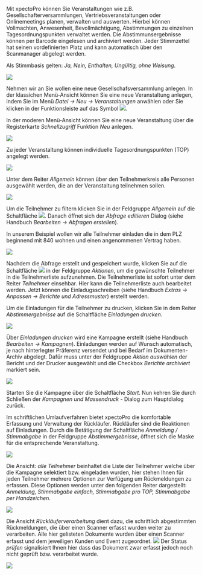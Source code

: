 Mit xpectoPro können Sie Veranstaltungen wie z.B.  Gesellschafterversammlungen, Vertriebsveranstaltungen oder Onlinemeetings planen, verwalten und auswerten. 
Hierbei können Vollmachten, Anwesenheit, Bevollmächtigung, Abstimmungen zu einzelnen Tagesordnungspunkten verwaltet werden. Die Abstimmunsergebnisse können per Barcode eingelesen und archiviert werden. Jeder Stimmzettel hat seinen vordefinierten Platz und kann automatisch über den Scanmanager abgelegt werden.

Als Stimmbasis gelten: *Ja, Nein, Enthalten, Ungültig, ohne Weisung*.

![](http://xpecto.github.io/docs/img/img_1461314474687.png)

Nehmen wir an Sie wollen eine neue Gesellschafsversammlung anlegen. 
In der klassichen Menü-Ansicht können Sie eine neue Veranstaltung anlegen, indem Sie  im Menü *Datei → Neu → Veranstaltungen* anwählen oder Sie klicken in der Funktionsleiste auf das Symbol ![](http://xpecto.github.io/docs/img/img_1461313282979.png). 

In der moderen Menü-Ansicht können Sie eine neue Veranstaltung über die Registerkarte *Schnellzugriff* Funktion *Neu* anlegen.

![](http://xpecto.github.io/docs/img/img_1461314296087.png)

 Zu jeder Veranstaltung können individuelle Tagesordnungspunkten (TOP) angelegt werden. 

![](http://xpecto.github.io/docs/xpecto/Datei/Neu/Veranstaltungen/TOP_neu.png)

Unter dem Reiter *Allgemein* können über den Teilnehmerkreis alle Personen ausgewählt werden, die an der Veranstaltung teilnehmen sollen. 

![](http://xpecto.github.io/docs/img/img_1461314600710.png)

Um die Teilnehmer zu filtern klicken Sie in der Feldgruppe *Allgemein* auf die Schaltfläche ![](http://xpecto.github.io/docs/img/img_1461319360655.png). Danach öffnet sich der *Abfrage editieren* Dialog (siehe Handbuch *Bearbeiten → Abfragen erstellen*). 

In unserem Beispiel wollen wir alle Teilnehmer einladen die in dem PLZ beginnend mit 840 wohnen und einen angenommenen Vertrag haben.

![](http://xpecto.github.io/docs/xpecto/Datei/Neu/Veranstaltungen/Abfragen_und_Listen.png)

Nachdem die Abfrage erstellt und gespeichert wurde, klicken Sie auf die Schaltfläche ![](http://xpecto.github.io/docs/img/img_1461319694044.png) in der Feldgruppe *Aktionen*, um die gewünschte Teilnehmer in die Teilnehmerliste aufzunehmen. 
Die Teilnehmerliste ist sofort unter dem Reiter *Teilnehmer* einsehbar. Hier kann die Teilnehmerliste auch bearbeitet werden. 
Jetzt können die Einladugsschreiben (siehe Handbuch *Extras → Anpassen → Berichte und Adressmuster*) erstellt werden.

Um die Einladungen für die Teilnehmer zu drucken, klicken Sie in dem Reiter *Abstimmergebnisse* auf die  Schaltfläche *Einladungen drucken*.

![](http://xpecto.github.io/docs/xpecto/Datei/Neu/Veranstaltungen/Abstimmergebnisse_Einladungen_drucken.png)

Über *Einladungen drucken* wird eine Kampagne erstellt (siehe Handbuch *Bearbeiten → Kampagnen*). Einladungen werden auf Wunsch automatisch, je nach hinterlegter Präferenz versendet und bei Bedarf im Dokumenten-Archiv abgelegt. Dafür muss unter der Feldgruppe *Aktion auswählen* der Bericht und der Drucker ausgewählt und die Checkbox *Berichte archiviert* markiert sein.

![](http://xpecto.github.io/docs/xpecto/Datei/Neu/Veranstaltungen/Kampagnen_und_Massendruck.png)

Starten Sie die Kampagne über die Schaltfläche *Start*. Nun kehren Sie durch Schließen der *Kampagnen und Massendruck* - Dialog zum Hauptdialog zurück.

Im schriftlichen Umlaufverfahren bietet xpectoPro die komfortable Erfassung  und Verwaltung der Rückläufer. Rückläufer sind die Reaktionen auf Einladungen. Durch die Betätigung der Schaltfläche *Anmeldung / Stimmabgabe* in der Feldgruppe *Abstimmergebnisse*, öffnet sich die Maske für die entsprechende Veranstaltung. 

![](http://xpecto.github.io/docs/xpecto/Datei/Neu/Veranstaltungen/Abstimmergebnisse_Anmeldung_Stimmabgabe.png)

Die Ansicht: *alle Teilnehmer* beinhaltet die Liste der Teilnehmer welche über die Kampagne selektiert bzw. eingeladen wurden, hier stehen Ihnen für jeden Teilnehmer mehrere Optionen zur Verfügung um Rückmeldungen zu erfassen. Diese Optionen werden unter den folgenden Reiter dargestellt: *Anmeldung, Stimmabgabe einfach, Stimmabgabe pro TOP, Stimmabgabe per Handzeichen*.

![](http://xpecto.github.io/docs/xpecto/Datei/Neu/Veranstaltungen/Anmeldung_Stimmabgabe_1.png)

Die Ansicht *Rückläuferverarbeitung* dient dazu, die schriftlich abgestimmten Rückmeldungen, die über einen  Scanner erfasst wurden weiter zu verarbeiten. Alle hier gelisteten Dokumente wurden über einen Scanner erfasst und dem jeweiligen Kunden und Event zugeordnet. 
![](http://xpecto.github.io/docs/xpecto/Grafiken/gr_gluehbirne.jpg)
Der Status *prüfen* signalisiert Ihnen hier dass das Dokument zwar erfasst jedoch noch nicht geprüft bzw. verarbeitet wurde.

![](http://xpecto.github.io/docs/xpecto/Datei/Neu/Veranstaltungen/Ruecklauferverarbeitung.png)


								 									 




